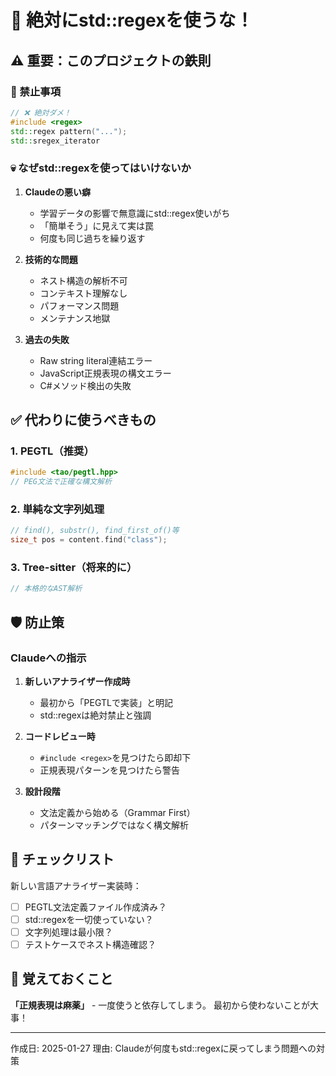 # 🚫 絶対にstd::regexを使うな！

## ⚠️ 重要：このプロジェクトの鉄則

### 🔴 禁止事項
```cpp
// ❌ 絶対ダメ！
#include <regex>
std::regex pattern("...");
std::sregex_iterator
```

### 💀 なぜstd::regexを使ってはいけないか

1. **Claudeの悪い癖**
   - 学習データの影響で無意識にstd::regex使いがち
   - 「簡単そう」に見えて実は罠
   - 何度も同じ過ちを繰り返す

2. **技術的な問題**
   - ネスト構造の解析不可
   - コンテキスト理解なし
   - パフォーマンス問題
   - メンテナンス地獄

3. **過去の失敗**
   - Raw string literal連結エラー
   - JavaScript正規表現の構文エラー
   - C#メソッド検出の失敗

## ✅ 代わりに使うべきもの

### 1. **PEGTL（推奨）**
```cpp
#include <tao/pegtl.hpp>
// PEG文法で正確な構文解析
```

### 2. **単純な文字列処理**
```cpp
// find(), substr(), find_first_of()等
size_t pos = content.find("class");
```

### 3. **Tree-sitter（将来的に）**
```cpp
// 本格的なAST解析
```

## 🛡️ 防止策

### Claudeへの指示
1. **新しいアナライザー作成時**
   - 最初から「PEGTLで実装」と明記
   - std::regexは絶対禁止と強調

2. **コードレビュー時**
   - `#include <regex>`を見つけたら即却下
   - 正規表現パターンを見つけたら警告

3. **設計段階**
   - 文法定義から始める（Grammar First）
   - パターンマッチングではなく構文解析

## 📝 チェックリスト

新しい言語アナライザー実装時：
- [ ] PEGTL文法定義ファイル作成済み？
- [ ] std::regexを一切使っていない？
- [ ] 文字列処理は最小限？
- [ ] テストケースでネスト構造確認？

## 🎯 覚えておくこと

**「正規表現は麻薬」** - 一度使うと依存してしまう。
最初から使わないことが大事！

---
作成日: 2025-01-27
理由: Claudeが何度もstd::regexに戻ってしまう問題への対策